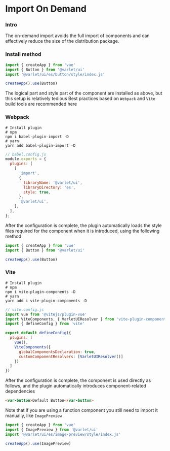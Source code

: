 # Import On Demand

### Intro
The on-demand import avoids the full import of components and can effectively reduce the size of the distribution package.


### Install method

```js
import { createApp } from 'vue'
import { Button } from '@varlet/ui'
import '@varlet/ui/es/button/style/index.js'

createApp().use(Button)
```

The logical part and style part of the component are installed as above, but this setup is relatively tedious
Best practices based on `Webpack` and `Vite` build tools are recommended here
### Webpack
```shell
# Install plugin
# npm
npm i babel-plugin-import -D 
# yarn
yarn add babel-plugin-import -D
```

```js
// babel.config.js
module.exports = {
  plugins: [
    [
      'import',
      {
        libraryName: '@varlet/ui',
        libraryDirectory: 'es',
        style: true,
      },
      '@varlet/ui',
    ],
  ],
};
```

After the configuration is complete, 
the plugin automatically loads the style files required for the component when it is introduced, 
using the following method

```js
import { createApp } from 'vue'
import { Button } from '@varlet/ui'

createApp().use(Button)
```

### Vite

```shell
# Install plugin
# npm
npm i vite-plugin-components -D
# yarn
yarn add i vite-plugin-components -D
```

```js
// vite.config.js
import vue from '@vitejs/plugin-vue'
import ViteComponents, { VarletUIResolver } from 'vite-plugin-components'
import { defineConfig } from 'vite'

export default defineConfig({
  plugins: [
    vue(),
    ViteComponents({
      globalComponentsDeclaration: true,
      customComponentResolvers: [VarletUIResolver()]
    })
  ]
})
```

After the configuration is complete, 
the component is used directly as follows, and the plugin automatically introduces component-related dependencies

```html
<var-button>Default Button</var-button>
```

Note that if you are using a function component you still need to import it manually,
like `ImagePreview`

```js
import { createApp } from 'vue'
import { ImagePreview } from '@varlet/ui'
import '@varlet/ui/es/image-preview/style/index.js'

createApp().use(ImagePreview)
```

